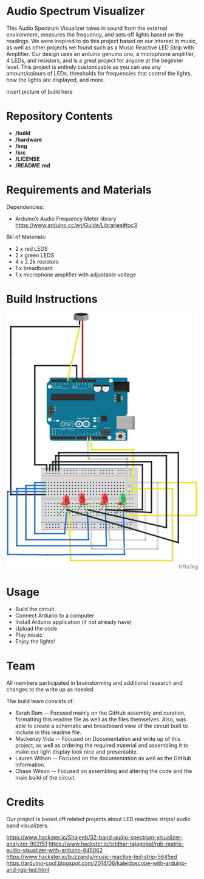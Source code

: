 # Audio Spectrum Visualizer 

This Audio Spectrum Visualizer takes in sound from the external environment, measures the frequency, and sets off lights based on the readings. We were inspired to do this project based on our interest in music, as well as other projects we found such as a Music Reactive LED Strip with Amplifier. Our design uses an arduino genuino uno, a microphone amplifier, 4 LEDs, and resistors, and is a great project for anyone at the beginner level. This project is entirely customizable as you can use any amount/colours of LEDs, thresholds for frequencies that control the lights, how the lights are displayed, and more.

insert picture of build here

# Repository Contents

* **/build**
* **/hardware**
* **/img**
* **/src**
* **/LICENSE**
* **/README.md** 

# Requirements and Materials

Dependencies:
* Arduino’s Audio Frequency Meter library https://www.arduino.cc/en/Guide/Libraries#toc3

Bill of Materials:
* 2 x red LEDS
* 2 x green LEDS
* 4 x 2.2k resistors
* 1 x breadboard
* 1 x microphone amplifier with adjustable voltage

# Build Instructions

![alt text][pic 1]

[pic 1]: https://github.com/sarahram/CS207_Project/blob/master/img/Breadboard%20view.jpg

# Usage 

* Build the circuit
* Connect Arduino to a computer
* Install Arduino application (if not already have)
* Upload the code
* Play music 
* Enjoy the lights!

# Team

All members participated in brainstorming and additional research and changes to the write up as needed.

The build team consists of:
* Sarah Ram -- Focused mainly on the GitHub assembly and curation, formatting this readme file as well as the files themselves. Also,     was able to create a schematic and breadboard view of the circuit built to include in this readme file.
* Mackenzy Vida -- Focused on Documentation and write up of this project, as well as ordering the required material and assembling it to   make our light display look nice and presentable.  
* Lauren Wilson -- Focused on the documentation as well as the GitHub information.
* Chase Wilson -- Focused on assembling and altering the code and the main build of the circuit.

# Credits

Our project is based off related projects about LED reactives strips/ audio band visualizers.

https://www.hackster.io/Shajeeb/32-band-audio-spectrum-visualizer-analyzer-902f51
https://www.hackster.io/sridhar-rajagopal/rgb-matrix-audio-visualizer-with-arduino-845062
https://www.hackster.io/buzzandy/music-reactive-led-strip-5645ed
https://arduino-cool.blogspot.com/2014/06/kaleidoscope-with-arduino-and-rgb-led.html

